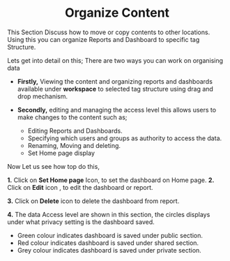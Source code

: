

<center><h1>Organize Content</h1></center>

This Section Discuss how to move or copy contents to other locations. Using this you can organize Reports and Dashboard to specific tag Structure.

Lets get into detail on this;
There are two ways you can work on organising data 
 - **Firstly,** Viewing the content and organizing reports and dashboards  available under **workspace** to selected tag structure using drag and drop mechanism.

 - **Secondly,** editing and managing the access level this allows users to make changes to the content such as;

   - Editing Reports and Dashboards.
   -  Specifying which users and groups as  authority to access the data.
   -  Renaming, Moving and deleting. 
    - Set Home page display

Now Let us see how top do this,

**1.** Click on **Set Home page** Icon, to set the dashboard on Home page.
**2.** Click on  **Edit**  icon , to edit the dashboard or report.

**3.** Click on  **Delete**  icon to delete the dashboard from report.

**4.** The data Access level are shown in this section, the circles displays under what privacy setting is the dashboard saved.

 -   Green colour indicates dashboard is saved under public section.
 -   Red colour indicates dashboard is saved under shared section.
-   Grey colour indicates dashboard is saved under private section.
<!--stackedit_data:
eyJoaXN0b3J5IjpbMjA4NDYzODkyMCwxMTE3NTE5NzkwXX0=
-->